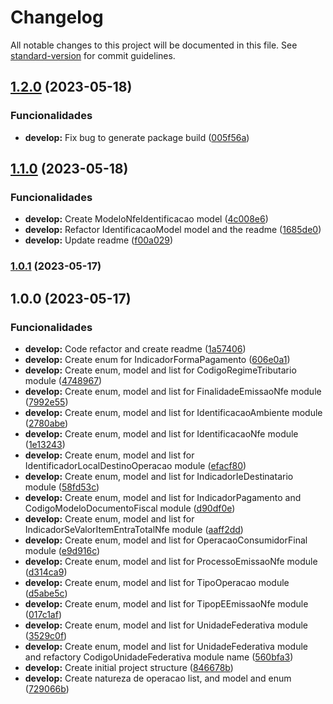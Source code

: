 # Changelog

All notable changes to this project will be documented in this file. See [standard-version](https://github.com/conventional-changelog/standard-version) for commit guidelines.

## [1.2.0](https://github.com/pcfmello/invoice-params-lib/compare/v1.1.0...v1.2.0) (2023-05-18)


### Funcionalidades

* **develop:** Fix bug to generate package build ([005f56a](https://github.com/pcfmello/invoice-params-lib/commit/005f56afe69ca026e2f00b7c0e48a9e49d7e5d79))

## [1.1.0](https://github.com/pcfmello/invoice-params-lib/compare/v1.0.0...v1.1.0) (2023-05-18)


### Funcionalidades

* **develop:** Create ModeloNfeIdentificacao model ([4c008e6](https://github.com/pcfmello/invoice-params-lib/commit/4c008e6482886213fe7204711bd71095a2850034))
* **develop:** Refactor IdentificacaoModel model and the readme ([1685de0](https://github.com/pcfmello/invoice-params-lib/commit/1685de02b592fa5294d73bab77971ee054bd443a))
* **develop:** Update readme ([f00a029](https://github.com/pcfmello/invoice-params-lib/commit/f00a029fdfce72a7212d9bdb150f5f175251559f))

### [1.0.1](https://github.com/pcfmello/invoice-params-lib/compare/v1.0.0...v1.0.1) (2023-05-17)

## 1.0.0 (2023-05-17)


### Funcionalidades

* **develop:** Code refactor and create readme ([1a57406](https://github.com/pcfmello/invoice-params-lib/commit/1a574069bbbb85aeacd408fbf757b26580739f09))
* **develop:** Create enum for IndicadorFormaPagamento ([606e0a1](https://github.com/pcfmello/invoice-params-lib/commit/606e0a1985be84485585ed890b5d159933550f7a))
* **develop:** Create enum, model and list for CodigoRegimeTributario module ([4748967](https://github.com/pcfmello/invoice-params-lib/commit/474896715ca61919ad2af2b8efe5ad9e1f62c273))
* **develop:** Create enum, model and list for FinalidadeEmissaoNfe module ([7992e55](https://github.com/pcfmello/invoice-params-lib/commit/7992e55b456d29cefe3d414af125553495d59d6d))
* **develop:** Create enum, model and list for IdentificacaoAmbiente module ([2780abe](https://github.com/pcfmello/invoice-params-lib/commit/2780abe81fe242ea49480a6db22c66e5705efd1d))
* **develop:** Create enum, model and list for IdentificacaoNfe module ([1e13243](https://github.com/pcfmello/invoice-params-lib/commit/1e132432f025d66d24874eb93fce743b90ba1737))
* **develop:** Create enum, model and list for IdentificadorLocalDestinoOperacao module ([efacf80](https://github.com/pcfmello/invoice-params-lib/commit/efacf805447f847a1fc14b7638a76e5e26b48ed1))
* **develop:** Create enum, model and list for IndicadorIeDestinatario module ([58fd53c](https://github.com/pcfmello/invoice-params-lib/commit/58fd53c5318d0d487deb34b24df65cf608e23de7))
* **develop:** Create enum, model and list for IndicadorPagamento and CodigoModeloDocumentoFiscal module ([d90df0e](https://github.com/pcfmello/invoice-params-lib/commit/d90df0e79c64c8d7109de7f9bec09034d142fe05))
* **develop:** Create enum, model and list for IndicadorSeValorItemEntraTotalNfe module ([aaff2dd](https://github.com/pcfmello/invoice-params-lib/commit/aaff2dd66004230b5f73d0943da88f376ab8f037))
* **develop:** Create enum, model and list for OperacaoConsumidorFinal module ([e9d916c](https://github.com/pcfmello/invoice-params-lib/commit/e9d916c429e2a6f701a232dd97f54cbe8dc7f0d8))
* **develop:** Create enum, model and list for ProcessoEmissaoNfe module ([d314ca9](https://github.com/pcfmello/invoice-params-lib/commit/d314ca99321927ac4de801bd8852978f922cefb0))
* **develop:** Create enum, model and list for TipoOperacao module ([d5abe5c](https://github.com/pcfmello/invoice-params-lib/commit/d5abe5c26987c9faf5b1532a034fe3d40c980e3b))
* **develop:** Create enum, model and list for TipopEEmissaoNfe module ([017c1af](https://github.com/pcfmello/invoice-params-lib/commit/017c1afc2a82055ca0a9610013af2209bbcf2c3c))
* **develop:** Create enum, model and list for UnidadeFederativa module ([3529c0f](https://github.com/pcfmello/invoice-params-lib/commit/3529c0f03f683beb6215845ec7246b71f0b9c9e6))
* **develop:** Create enum, model and list for UnidadeFederativa module and refactory CodigoUnidadeFederativa module name ([560bfa3](https://github.com/pcfmello/invoice-params-lib/commit/560bfa3e2ab203319384672b73df9021bcb21173))
* **develop:** Create initial project structure ([846678b](https://github.com/pcfmello/invoice-params-lib/commit/846678bae0aff3e87bae66f41e46c7da225db274))
* **develop:** Create natureza de operacao list, and model and enum ([729066b](https://github.com/pcfmello/invoice-params-lib/commit/729066ba3b87d5ed7992b892cf3569f3566beaa2))
